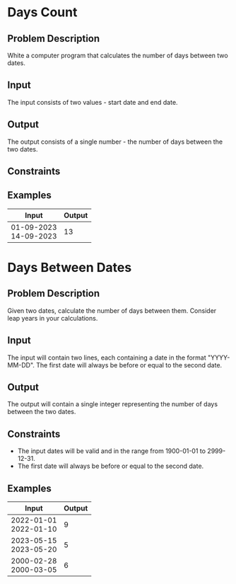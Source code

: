 # Days Count

## Problem Description

White a computer program that calculates the number of days between two dates.

## Input

The input consists of two values - start date and end date.

## Output

The output consists of a single number - the number of days between the two dates.

## Constraints

## Examples

|Input|Output|
|-|-|
|01-09-2023<br />14-09-2023|13|

# Days Between Dates
## Problem Description
Given two dates, calculate the number of days between them. Consider leap years in your calculations.

## Input
The input will contain two lines, each containing a date in the format "YYYY-MM-DD". The first date will always be before or equal to the second date.

## Output
The output will contain a single integer representing the number of days between the two dates.

## Constraints
- The input dates will be valid and in the range from 1900-01-01 to 2999-12-31.
- The first date will always be before or equal to the second date.

## Examples
|Input|Output|
|-|-|
|2022-01-01<br>2022-01-10|9|
|2023-05-15<br>2023-05-20|5|
|2000-02-28<br>2000-03-05|6|